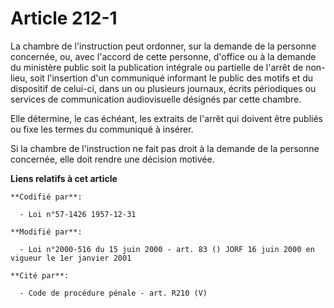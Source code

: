 # Article 212-1

La chambre de l'instruction peut ordonner, sur la demande de la personne concernée, ou, avec l'accord de cette personne,
d'office ou à la demande du ministère public soit la publication intégrale ou partielle de l'arrêt de non-lieu, soit
l'insertion d'un communiqué informant le public des motifs et du dispositif de celui-ci, dans un ou plusieurs journaux,
écrits périodiques ou services de communication audiovisuelle désignés par cette chambre.

Elle détermine, le cas échéant, les extraits de l'arrêt qui doivent être publiés ou fixe les termes du communiqué à insérer.

Si la chambre de l'instruction ne fait pas droit à la demande de la personne concernée, elle doit rendre une décision
motivée.

**Liens relatifs à cet article**

	**Codifié par**:

	  - Loi n°57-1426 1957-12-31

	**Modifié par**:

	  - Loi n°2000-516 du 15 juin 2000 - art. 83 () JORF 16 juin 2000 en vigueur le 1er janvier 2001

	**Cité par**:

	  - Code de procédure pénale - art. R210 (V)
